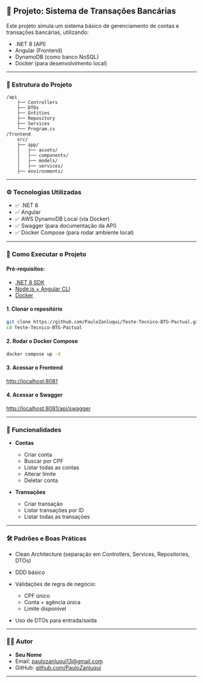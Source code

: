 ## 🧾 Projeto: Sistema de Transações Bancárias

Este projeto simula um sistema básico de gerenciamento de contas e transações bancárias, utilizando:

- .NET 8 (API)
- Angular (Frontend)
- DynamoDB (como banco NoSQL)
- Docker (para desenvolvimento local)

---

### 📁 Estrutura do Projeto

```
/api
    ├── Controllers
    ├── DTOs
    ├── Entities
    ├── Repository
    ├── Services
    └── Program.cs
/frontend
    src/
    ├── app/
    │   ├── assets/
    │   ├── components/
    │   ├── models/
    │   ├── services/
    ├── environments/
```

---

### ⚙️ Tecnologias Utilizadas

- ✅ .NET 8
- ✅ Angular
- ✅ AWS DynamoDB Local (via Docker)
- ✅ Swagger (para documentação da API)
- ✅ Docker Compose (para rodar ambiente local)

---

### 🚀 Como Executar o Projeto

#### Pré-requisitos:

- [.NET 8 SDK](https://dotnet.microsoft.com/download)
- [Node.js + Angular CLI](https://angular.io/guide/setup-local)
- [Docker](https://www.docker.com/)

#### 1. Clonar o repositório

```bash
git clone https://github.com/PauloZanluqui/Teste-Tecnico-BTG-Pactual.git
cd Teste-Tecnico-BTG-Pactual
```

#### 2. Rodar o Docker Compose

```bash
docker compose up -d
```

#### 3. Acessar o Frontend

[http://localhost:8081](http://localhost:8081)

#### 4. Acessar o Swagger

[http://localhost:8081/api/swagger](http://localhost:8081/api/swagger)

---

### 📌 Funcionalidades

- **Contas**

  - Criar conta
  - Buscar por CPF
  - Listar todas as contas
  - Alterar limite
  - Deletar conta

- **Transações**

  - Criar transação
  - Listar transações por ID
  - Listar todas as transações

---

### 🛠️ Padrões e Boas Práticas

- Clean Architecture (separação em Controllers, Services, Repositories, DTOs)
- DDD básico
- Validações de regra de negócio:

  - CPF único
  - Conta + agência única
  - Limite disponível

- Uso de DTOs para entrada/saída

---

### 🧑‍💻 Autor

- **Seu Nome**
- Email: [paulozanluqui13@gmail.com](mailto:paulozanluqui13@gmail.com)
- GitHub: [github.com/PauloZanluqui](https://github.com/PauloZanluqui)

---
